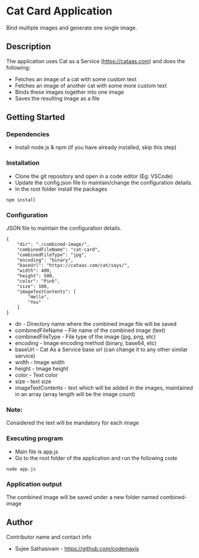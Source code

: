 # Cat Card Application 

Bind multiple images and generate one single image.

## Description

The application uses Cat as a Service (https://cataas.com) and does the following:
* Fetches an image of a cat with some custom text
* Fetches an image of another cat with some more custom text 
* Binds these images together into one image
* Saves the resulting image as a file

## Getting Started

### Dependencies

* Install node.js & npm (if you have already installed, skip this step)


### Installation

* Clone the git repository and open in a code editor (Eg: VSCode)
* Update the config.json file to maintain/change the configuration details.
* In the root folder install the packages
```
npm install
```


### Configuration

JSON file to maintain the configuration details. 

```
{
    "dir": "./combined-image/",
    "combinedFileName": "cat-card",
    "combinedFileType": "jpg",
    "encoding": "binary",
    "baseUrl": "https://cataas.com/cat/says/",
    "width": 400,
    "height": 500,
    "color": "Pink",
    "size": 100,
    "imageTextContents": [
        "Hello",
        "You"
    ] 
}
```

* dir - Directory name where the combined image file will be saved
* combinedFileName - File name of the combined image (text)
* combinedFileType - File type of the image (jpg, png, etc)
* encoding - Image encoding method (binary, base64, etc)
* baseUrl - Cat As a Service base url (can change it to any other similar service)
* width - Image width
* height - Image height
* color - Text color
* size - text size
* imageTextContents - text which will be added in the images, maintained in an array (array length will be the image count) 


### Note: 

Considered the text will be mandatory for each image


### Executing program

* Main file is app.js
* Go to the root folder of the application and run the following code
```
node app.js
```

### Application output

The combined image will be saved under a new folder named combined-image


## Author

Contributor name and contact info

* Sujee Sathasivam - https://github.com/codemavis


